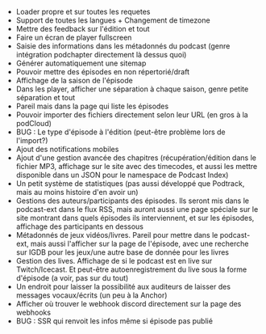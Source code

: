 - Loader propre et sur toutes les requetes
- Support de toutes les langues + Changement de timezone
- Mettre des feedback sur l'édition et tout
- Faire un écran de player fullscreen
- Saisie des informations dans les métadonnés du podcast (genre intégration podchapter directement là dessus quoi)
- Générer automatiquement une sitemap
- Pouvoir mettre des épisodes en non répertorié/draft
- Affichage de la saison de l'épisode
- Dans les player, afficher une séparation à chaque saison, genre petite séparation et tout
- Pareil mais dans la page qui liste les épisodes
- Pouvoir importer des fichiers directement selon leur URL (en gros à la podCloud)
- BUG : Le type d'épisode à l'édition (peut-être problème lors de l'import?)
- Ajout des notifications mobiles
- Ajout d'une gestion avancée des chapitres (récupération/édition dans le fichier MP3, affichage sur le site avec des timecodes, et aussi les mettre disponible dans un JSON pour le namespace de Podcast Index)
- Un petit système de statistiques (pas aussi développé que Podtrack, mais au moins histoire d'en avoir un)
- Gestions des auteurs/participants des épisodes. Ils seront mis dans le podcast-ext dans le flux RSS, mais auront aussi une page spéciale sur le site montrant dans quels épisodes ils interviennent, et sur les épisodes, affichage des participants en dessous
- Métadonnés de jeux vidéos/livres. Pareil pour mettre dans le podcast-ext, mais aussi l'afficher sur la page de l'épisode, avec une recherche sur IGDB pour les jeux/une autre base de donnée pour les livres
- Gestion des lives. Affichage de si le podcast est en live sur Twitch/Icecast. Et peut-être autoenregistrement du live sous la forme d'épisode (a voir, pas sur du tout)
- Un endroit pour laisser la possibilité aux auditeurs de laisser des messages vocaux/écrits (un peu à la Anchor)
- Afficher où trouver le webhook discord directement sur la page des webhooks
- BUG : SSR qui renvoit les infos même si épisode pas publié